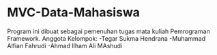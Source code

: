 # MVC-Data-Mahasiswa
Program ini dibuat sebagai pemenuhan tugas mata kuliah Pemrograman Framework.
Anggota Kelompok:
-Tegar Sukma Hendrana
-Muhammad Alfian Fahrudi
-Ahmad Ilham Ali MAshudi
